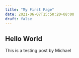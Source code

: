```yaml
---
title: "My First Page"
date: 2021-06-07T15:50:20+08:00
draft: false
---
```


## Hello World
This is a testing post by Michael
